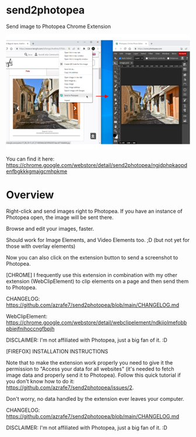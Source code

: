 # send2photopea
Send image to Photopea Chrome Extension

![alt text](./webstore_assets/screenshot_01.png "Screenshot")

You can find it here: https://chrome.google.com/webstore/detail/send2photopea/ngjdphpkaopdenfbgkkkgmajgcmhpkme

# Overview
Right-click and send images right to Photopea.
If you have an instance of Photopea open, the image will be sent there.

Browse and edit your images, faster.

Should work for Image Elements, and Video Elements too. ;D
(but not yet for those with overlay elements)

Now you can also click on the extension button to send a screenshot to Photopea.

[CHROME]
I frequently use this extension in combination with my other extension (WebClipElement) to clip elements on a page and then send them to Photopea.

CHANGELOG: https://github.com/azrafe7/send2photopea/blob/main/CHANGELOG.md

WebClipElement: https://chrome.google.com/webstore/detail/webclipelement/ndkjiolmefobbpbiejfnihoccngfbpjh

DISCLAIMER: I'm not affiliated with Photopea, just a big fan of it. :D


[FIREFOX]
INSTALLATION INSTRUCTIONS

Note that to make the extension work properly you need to give it the permission to "Access your data for all websites" (it's needed to fetch image data and properly send it to Photopea).
Follow this quick tutorial if you don't know how to do it: https://github.com/azrafe7/send2photopea/issues/2.

Don't worry, no data handled by the extension ever leaves your computer.

CHANGELOG: https://github.com/azrafe7/send2photopea/blob/main/CHANGELOG.md

DISCLAIMER: I'm not affiliated with Photopea, just a big fan of it. :D



